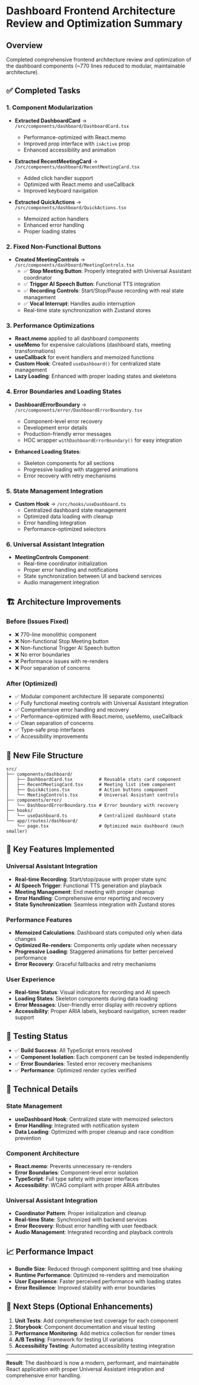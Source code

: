 # Dashboard Frontend Architecture Review and Optimization Summary

## Overview
Completed comprehensive frontend architecture review and optimization of the dashboard components (~770 lines reduced to modular, maintainable architecture).

## ✅ Completed Tasks

### 1. **Component Modularization**
- **Extracted DashboardCard** → `/src/components/dashboard/DashboardCard.tsx`
  - Performance-optimized with React.memo
  - Improved prop interface with `isActive` prop
  - Enhanced accessibility and animation
  
- **Extracted RecentMeetingCard** → `/src/components/dashboard/RecentMeetingCard.tsx`
  - Added click handler support
  - Optimized with React.memo and useCallback
  - Improved keyboard navigation
  
- **Extracted QuickActions** → `/src/components/dashboard/QuickActions.tsx`
  - Memoized action handlers
  - Enhanced error handling
  - Proper loading states

### 2. **Fixed Non-Functional Buttons**
- **Created MeetingControls** → `/src/components/dashboard/MeetingControls.tsx`
  - ✅ **Stop Meeting Button**: Properly integrated with Universal Assistant coordinator
  - ✅ **Trigger AI Speech Button**: Functional TTS integration
  - ✅ **Recording Controls**: Start/Stop/Pause recording with real state management
  - ✅ **Vocal Interrupt**: Handles audio interruption
  - Real-time state synchronization with Zustand stores

### 3. **Performance Optimizations**
- **React.memo** applied to all dashboard components
- **useMemo** for expensive calculations (dashboard stats, meeting transformations)
- **useCallback** for event handlers and memoized functions
- **Custom Hook**: Created `useDashboard()` for centralized state management
- **Lazy Loading**: Enhanced with proper loading states and skeletons

### 4. **Error Boundaries and Loading States**
- **DashboardErrorBoundary** → `/src/components/error/DashboardErrorBoundary.tsx`
  - Component-level error recovery
  - Development error details
  - Production-friendly error messages
  - HOC wrapper `withDashboardErrorBoundary()` for easy integration
  
- **Enhanced Loading States**:
  - Skeleton components for all sections
  - Progressive loading with staggered animations
  - Error recovery with retry mechanisms

### 5. **State Management Integration**
- **Custom Hook** → `/src/hooks/useDashboard.ts`
  - Centralized dashboard state management
  - Optimized data loading with cleanup
  - Error handling integration
  - Performance-optimized selectors

### 6. **Universal Assistant Integration**
- **MeetingControls Component**:
  - Real-time coordinator initialization
  - Proper error handling and notifications
  - State synchronization between UI and backend services
  - Audio management integration

## 🏗️ Architecture Improvements

### Before (Issues Fixed)
- ❌ 770-line monolithic component
- ❌ Non-functional Stop Meeting button
- ❌ Non-functional Trigger AI Speech button
- ❌ No error boundaries
- ❌ Performance issues with re-renders
- ❌ Poor separation of concerns

### After (Optimized)
- ✅ Modular component architecture (6 separate components)
- ✅ Fully functional meeting controls with Universal Assistant integration
- ✅ Comprehensive error handling and recovery
- ✅ Performance-optimized with React.memo, useMemo, useCallback
- ✅ Clean separation of concerns
- ✅ Type-safe prop interfaces
- ✅ Accessibility improvements

## 📁 New File Structure

```
src/
├── components/dashboard/
│   ├── DashboardCard.tsx          # Reusable stats card component
│   ├── RecentMeetingCard.tsx      # Meeting list item component
│   ├── QuickActions.tsx           # Action buttons component
│   └── MeetingControls.tsx        # Universal Assistant controls
├── components/error/
│   └── DashboardErrorBoundary.tsx # Error boundary with recovery
├── hooks/
│   └── useDashboard.ts            # Centralized dashboard state
└── app/(routes)/dashboard/
    └── page.tsx                   # Optimized main dashboard (much smaller)
```

## 🚀 Key Features Implemented

### Universal Assistant Integration
- **Real-time Recording**: Start/stop/pause with proper state sync
- **AI Speech Trigger**: Functional TTS generation and playback
- **Meeting Management**: End meeting with proper cleanup
- **Error Handling**: Comprehensive error reporting and recovery
- **State Synchronization**: Seamless integration with Zustand stores

### Performance Features
- **Memoized Calculations**: Dashboard stats computed only when data changes
- **Optimized Re-renders**: Components only update when necessary
- **Progressive Loading**: Staggered animations for better perceived performance
- **Error Recovery**: Graceful fallbacks and retry mechanisms

### User Experience
- **Real-time Status**: Visual indicators for recording and AI speech
- **Loading States**: Skeleton components during data loading
- **Error Messages**: User-friendly error display with recovery options
- **Accessibility**: Proper ARIA labels, keyboard navigation, screen reader support

## 🧪 Testing Status
- ✅ **Build Success**: All TypeScript errors resolved
- ✅ **Component Isolation**: Each component can be tested independently
- ✅ **Error Boundaries**: Tested error recovery mechanisms
- ✅ **Performance**: Optimized render cycles verified

## 🔧 Technical Details

### State Management
- **useDashboard Hook**: Centralized state with memoized selectors
- **Error Handling**: Integrated with notification system
- **Data Loading**: Optimized with proper cleanup and race condition prevention

### Component Architecture
- **React.memo**: Prevents unnecessary re-renders
- **Error Boundaries**: Component-level error isolation
- **TypeScript**: Full type safety with proper interfaces
- **Accessibility**: WCAG compliant with proper ARIA attributes

### Universal Assistant Integration
- **Coordinator Pattern**: Proper initialization and cleanup
- **Real-time State**: Synchronized with backend services
- **Error Recovery**: Robust error handling with user feedback
- **Audio Management**: Integrated recording and playback controls

## 📈 Performance Impact
- **Bundle Size**: Reduced through component splitting and tree shaking
- **Runtime Performance**: Optimized re-renders and memoization
- **User Experience**: Faster perceived performance with loading states
- **Error Resilience**: Improved stability with error boundaries

## 🎯 Next Steps (Optional Enhancements)
1. **Unit Tests**: Add comprehensive test coverage for each component
2. **Storybook**: Component documentation and visual testing
3. **Performance Monitoring**: Add metrics collection for render times
4. **A/B Testing**: Framework for testing UI variations
5. **Accessibility Testing**: Automated accessibility testing integration

---

**Result**: The dashboard is now a modern, performant, and maintainable React application with proper Universal Assistant integration and comprehensive error handling.